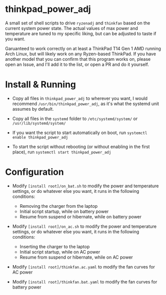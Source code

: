 # thinkpad_power_adj

A small set of shell scripts to drive `ryzenadj` and `thinkfan` based on the current system power state.
The actual values of max power and temperature are tuned to my specific liking, but can be adjusted to taste if you want.

Garuanteed to work correctly on at least a ThinkPad T14 Gen 1 AMD running Arch Linux, but will likely work on any Ryzen-based ThinkPad.
If you have another model that you can confirm that this program works on, please open an Issue, and I'll add it to the list, or open a PR and do it yourself.

# Install & Running

- Copy all files in `thinkpad_power_adj` to wherever you want, I would recommend `/usr/bin/thinkpad_power_adj`, as it's what the systemd unit assumes by default.

- Copy all files in the `systemd` folder to `/etc/systemd/system/` or `/usr/lib/systemd/system/`

- If you want the script to start automatically on boot, run `systemctl enable thinkpad_power_adj`

- To start the script without rebooting (or without enabling in the first place), run `systemctl start thinkpad_power_adj`

# Configuration

- Modify `[install root]/on_bat.sh` to modify the power and temperature settings, or do whatever else you want, it runs in the following conditions:
  - Removing the charger from the laptop
  - Initial script startup, while on battery power
  - Resume from suspend or hibernate, while on battery power

- Modify `[install root]/on_ac.sh` to modify the power and temperature settings, or do whatever else you want, it runs in the following conditions:
  - Inserting the charger to the laptop
  - Initial script startup, while on AC power
  - Resume from suspend or hibernate, while on AC power

- Modify `[install root]/thinkfan.ac.yaml` to modify the fan curves for AC power

- Modify `[install root]/thinkfan.bat.yaml` to modify the fan curves for battery power
